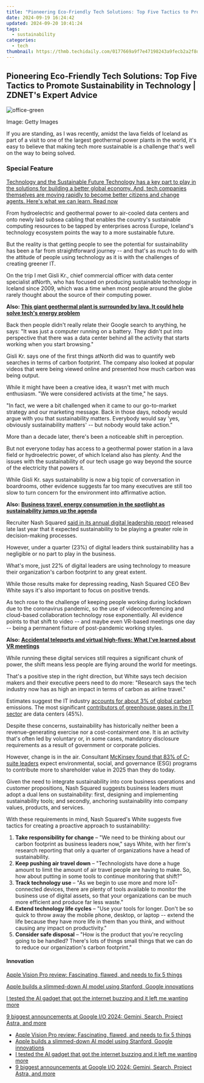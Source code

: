 ```yaml
---
title: "Pioneering Eco-Friendly Tech Solutions: Top Five Tactics to Promote Sustainability in Technology | ZDNET's Expert Advice"
date: 2024-09-19 16:24:42
updated: 2024-09-20 10:41:24
tags:
  - sustainability
categories:
  - tech
thumbnail: https://thmb.techidaily.com/0177669a9f7e47198243a9fecb2a2f8d7897c9576df374da55c9c20dfb4332d6.jpg
---
```


## Pioneering Eco-Friendly Tech Solutions: Top Five Tactics to Promote Sustainability in Technology | ZDNET's Expert Advice

![office-green](https://www.zdnet.com/a/img/resize/c3caaebde25c8b38ef269b156d5ef73afbfb2dd7/2023/01/31/20b2014d-e76b-45e4-991c-b0837e42ff68/office-green.jpg?auto=webp&width=1280)

Image: Getty Images

If you are standing, as I was recently, amidst the lava fields of Iceland as part of a visit to one of the largest geothermal power plants in the world, it's easy to believe that making tech more sustainable is a challenge that's well on the way to being solved.

### Special Feature

[Technology and the Sustainable Future Technology has a key part to play in the solutions for building a better global economy. And, tech companies themselves are moving rapidly to become better citizens and change agents. Here's what we can learn.  Read now](https://www.zdnet.com/topic/technology-and-the-sustainable-future/)

From hydroelectric and geothermal power to air-cooled data centers and onto newly laid subsea cabling that enables the country's sustainable computing resources to be tapped by enterprises across Europe, Iceland's technology ecosystem points the way to a more sustainable future.

But the reality is that getting people to see the potential for sustainability has been a far from straightforward journey -- and that's as much to do with the attitude of people using technology as it is with the challenges of creating greener IT.

On the trip I met Gisli Kr., chief commercial officer with data center specialist atNorth, who has focused on producing sustainable technology in Iceland since 2009, which was a time when most people around the globe rarely thought about the source of their computing power.

**Also: [This giant geothermal plant is surrounded by lava. It could help solve tech's energy problem](https://www.zdnet.com/article/this-giant-geothermal-plant-is-surrounded-by-lava-it-could-help-solve-techs-energy-problem/)**

Back then people didn't really relate their Google search to anything, he says: "It was just a computer running on a battery. They didn't put into perspective that there was a data center behind all the activity that starts working when you start browsing."

Gisli Kr. says one of the first things atNorth did was to quantify web searches in terms of carbon footprint. The company also looked at popular videos that were being viewed online and presented how much carbon was being output. 

While it might have been a creative idea, it wasn't met with much enthusiasm. "We were considered activists at the time," he says. 

"In fact, we were a bit challenged when it came to our go-to-market strategy and our marketing message. Back in those days, nobody would argue with you that sustainability matters. Everybody would say 'yes, obviously sustainability matters' -- but nobody would take action."

More than a decade later, there's been a noticeable shift in perception. 

But not everyone today has access to a geothermal power station in a lava field or hydroelectric power, of which Iceland also has plenty. And the issues with the sustainability of our tech usage go way beyond the source of the electricity that powers it.

While Gisli Kr. says sustainability is now a big topic of conversation in boardrooms, other evidence suggests far too many executives are still too slow to turn concern for the environment into affirmative action.

**Also:** [**Business travel, energy consumption in the spotlight as sustainability jumps up the agenda**](https://www.zdnet.com/article/sustainability-initiatives-wont-just-save-the-planet-theyll-save-your-company-too/)

Recruiter Nash Squared [said in its annual digital leadership report](https://www.zdnet.com/article/technology-spending-will-rise-next-year-and-this-old-favourite-is-still-a-top-priority/) released late last year that it expected sustainability to be playing a greater role in decision-making processes.

However, under a quarter (23%) of digital leaders think sustainability has a negligible or no part to play in the business.

What's more, just 22% of digital leaders are using technology to measure their organization's carbon footprint to any great extent.

While those results make for depressing reading, Nash Squared CEO Bev White says it's also important to focus on positive trends. 

As tech rose to the challenge of keeping people working during lockdown due to the coronavirus pandemic, so the use of videoconferencing and cloud-based collaboration technology rose exponentially. All evidence points to that shift to video -- and maybe even VR-based meetings one day -- being a permanent fixture of post-pandemic working styles.

**Also:** [**Accidental teleports and virtual high-fives: What I've learned about VR meetings**](https://www.zdnet.com/article/video-meetings-dont-work-so-can-the-metaverse-do-better-heres-what-i-found/)

While running these digital services still requires a significant chunk of power, the shift means less people are flying around the world for meetings.

That's a positive step in the right direction, but White says tech decision makers and their executive peers need to do more: "Research says the tech industry now has as high an impact in terms of carbon as airline travel."

Estimates suggest the IT industry [accounts for about 3% of global carbon](https://www.capgemini.com/gb-en/2019/10/applying-technology-to-sustainability-challenges/) emissions. The most significant [contributors of greenhouse gases in the IT sector](https://www.statista.com/statistics/1255404/global-ict-products-relative-carbon-footprint-forecast-by-products/) are data centers (45%). 

Despite these concerns, sustainability has historically neither been a revenue-generating exercise nor a cost-containment one. It is an activity that's often led by voluntary or, in some cases, mandatory disclosure requirements as a result of government or corporate policies. 

However, change is in the air. Consultant [McKinsey found that 83% of C-suite leaders](https://www.mckinsey.com/capabilities/sustainability/our-insights/the-esg-premium-new-perspectives-on-value-and-performance) expect environmental, social, and governance (ESG) programs to contribute more to shareholder value in 2025 than they do today. 

Given the need to integrate sustainability into core business operations and customer propositions, Nash Squared suggests business leaders must adopt a dual lens on sustainability: first, designing and implementing sustainability tools; and secondly, anchoring sustainability into company values, products, and services.

With these requirements in mind, Nash Squared's White suggests five tactics for creating a proactive approach to sustainability:

1. **Take responsibility for change** – "We need to be thinking about our carbon footprint as business leaders now," says White, with her firm's research reporting that only a quarter of organizations have a head of sustainability.
2. **Keep pushing air travel down** – "Technologists have done a huge amount to limit the amount of air travel people are having to make. So, how about putting in some tools to continue monitoring that shift?"
3. **Track technology use** – "As we begin to use more and more IoT-connected devices, there are plenty of tools available to monitor the business use of digital assets, so that your organizations can be much more efficient and produce far less waste."
4. **Extend technology life cycles** – "Use your tools for longer. Don't be so quick to throw away the mobile phone, desktop, or laptop -- extend the life because they have more life in them than you think, and without causing any impact on productivity."
5. **Consider safe disposal** – "How is the product that you're recycling going to be handled? There's lots of things small things that we can do to reduce our organization's carbon footprint."

#### Innovation

[Apple Vision Pro review: Fascinating, flawed, and needs to fix 5 things](https://www.zdnet.com/article/apple-vision-pro-review/ "Apple Vision Pro review: Fascinating, flawed, and needs to fix 5 things")

[Apple builds a slimmed-down AI model using Stanford, Google innovations](https://www.zdnet.com/article/apple-builds-a-slimmed-down-ai-model-using-stanford-google-innovations/ "Apple builds a slimmed-down AI model using Stanford, Google innovations")

[I tested the AI gadget that got the internet buzzing and it left me wanting more](https://www.zdnet.com/article/i-tested-the-ai-gadget-that-got-the-internet-buzzing-and-it-left-me-wanting-more/ "I tested the AI gadget that got the internet buzzing and it left me wanting more")

[9 biggest announcements at Google I/O 2024: Gemini, Search, Project Astra, and more](https://www.zdnet.com/article/is-openai-sweating-9-google-features-announced-for-gemini-search-android-and-more/ "9 biggest announcements at Google I/O 2024: Gemini, Search, Project Astra, and more")

* [Apple Vision Pro review: Fascinating, flawed, and needs to fix 5 things](https://www.zdnet.com/article/apple-vision-pro-review/ "Apple Vision Pro review: Fascinating, flawed, and needs to fix 5 things")
* [Apple builds a slimmed-down AI model using Stanford, Google innovations](https://www.zdnet.com/article/apple-builds-a-slimmed-down-ai-model-using-stanford-google-innovations/ "Apple builds a slimmed-down AI model using Stanford, Google innovations")
* [I tested the AI gadget that got the internet buzzing and it left me wanting more](https://www.zdnet.com/article/i-tested-the-ai-gadget-that-got-the-internet-buzzing-and-it-left-me-wanting-more/ "I tested the AI gadget that got the internet buzzing and it left me wanting more")
* [9 biggest announcements at Google I/O 2024: Gemini, Search, Project Astra, and more](https://www.zdnet.com/article/is-openai-sweating-9-google-features-announced-for-gemini-search-android-and-more/ "9 biggest announcements at Google I/O 2024: Gemini, Search, Project Astra, and more")

<ins class="adsbygoogle"
     style="display:block"
     data-ad-format="autorelaxed"
     data-ad-client="ca-pub-7571918770474297"
     data-ad-slot="1223367746"></ins>



<ins class="adsbygoogle"
     style="display:block"
     data-ad-client="ca-pub-7571918770474297"
     data-ad-slot="8358498916"
     data-ad-format="auto"
     data-full-width-responsive="true"></ins>
